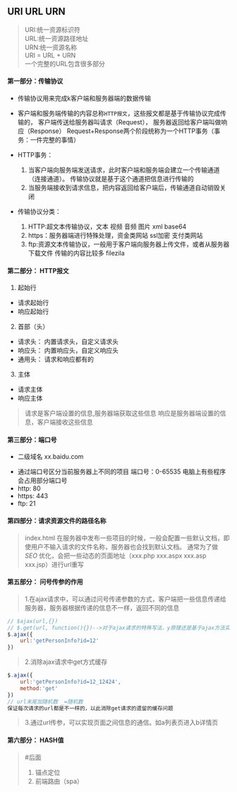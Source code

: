 ## URI URL URN
>URI:统一资源标识符 <br/>
URL:统一资源路径地址 <br/>
URN:统一资源名称 <br/>
URI = URL + URN <br/>
一个完整的URL包含很多部分

#### 第一部分：传输协议
- 传输协议用来完成k客户端和服务器端的数据传输
- 客户端和服务端传输的内容总称`HTTP报文`，这些报文都是基于传输协议完成传输的，
客户端传送给服务器叫请求（Request），
服务器返回给客户端叫做响应（Response）
Request+Response两个阶段统称为一个HTTP事务（事务：一件完整的事情）
- HTTP事务：
    1. 当客户端向服务端发送请求，此时客户端和服务端会建立一个传输通道（连接通道）。
    传输协议就是基于这个通道把信息进行传输的
    2. 当服务端接收到请求信息，把内容返回给客户端后，传输通道自动销毁关闭
    
- 传输协议分类：
    1. HTTP:超文本传输协议，文本 视频 音频 图片 xml base64
    2. https：服务器端进行特殊处理，资金类网站 ssl加密 支付类网站
    3. ftp:资源文本传输协议，一般用于客户端向服务器上传文件，或者从服务器下载文件
    传输的内容比较多 filezila
#### 第二部分： HTTP报文
1. 起始行
+ 请求起始行
+ 响应起始行
2. 首部（头）
+ 请求头： 内置请求头，自定义请求头
+ 响应头： 内置响应头，自定义响应头
+ 通用头： 请求和响应都有的
3. 主体
+ 请求主体
+ 响应主体

>请求是客户端设置的信息,服务器端获取这些信息
>响应是服务器端设置的信息，客户端接收这些信息
#### 第三部分：端口号
- 二级域名
xx.baidu.com
 + 通过端口号区分当前服务器上不同的项目 端口号：0-65535
 电脑上有些程序会占用部分端口号 
 + http: 80
 + https: 443
 + ftp: 21

#### 第四部分：请求资源文件的路径名称
> index.html
在服务器中发布一些项目的时候，一般会配置一些默认文档，即使用户不输入请求的文件名称，服务器也会找到默认文档。
> 通常为了做 *SEO* 优化，会把一些动态的页面地址（xxx.php xxx.aspx xxx.asp xxx.jsp）进行url重写


#### 第五部分： 问号传参的作用
> 1.在ajax请求中，可以通过问号传递参数的方式，客户端把一些信息传递给服务器，服务器根据传递的信息不一样，返回不同的信息
```javascript
// $ajax(url,{})
// $.get(url, function(){})-->对于ajax请求的特殊写法，y原理还是基于ajax方法实现的,另外还有$.post $.script
$.ajax({
    url:'getPersonInfo?id=12'
})
```
> 2.消除ajax请求中get方式缓存

```javascript
$.ajax({
    url:'getPersonInfo?id=12_12424',
    method:'get'
})
// url末尾加随机数 _=随机数
保证每次请求的url都是不一样的，以此消除get请求的遗留的缓存问题
```
> 3.通过url传参，可以实现页面之间信息的通信。如a列表页进入b详情页
#### 第六部分： HASH值
> #后面
> 1) 锚点定位
> 2) 前端路由（spa）
